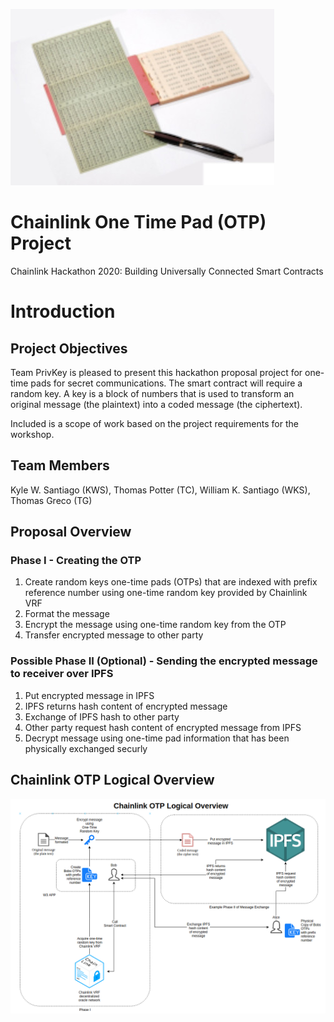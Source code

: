 ![Screenshot](./images/otp.jpeg)
# Chainlink One Time Pad (OTP) Project

Chainlink Hackathon 2020: Building Universally Connected Smart Contracts

# Introduction

## Project Objectives

Team PrivKey is pleased to present this hackathon proposal project for one-time pads for secret communications. The smart contract will require a random key. A key is a block of numbers that is used to transform an original message (the plaintext) into a coded message (the ciphertext).

Included is a scope of work based on the project requirements for the workshop.

## Team Members

Kyle W. Santiago (KWS),
Thomas Potter (TC),
William K. Santiago (WKS),
Thomas Greco (TG)

## Proposal Overview

### Phase I - Creating the OTP

1. Create random keys one-time pads (OTPs) that are indexed with prefix reference number using one-time random key provided by Chainlink VRF
2. Format the message
3. Encrypt the message using one-time random key from the OTP
4. Transfer encrypted message to other party

### Possible Phase II (Optional) - Sending the encrypted message to receiver over IPFS

1. Put encrypted message in IPFS
2. IPFS returns hash content of encrypted message
3. Exchange of IPFS hash to other party
4. Other party request hash content of encrypted message from IPFS
5. Decrypt message using one-time pad information that has been physically exchanged securly

## Chainlink OTP Logical Overview
![Screenshot](./images/chainlink_otp_logica_overview.png)


